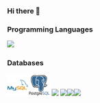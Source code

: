 ### Hi there 👋

### Programming Languages

<img height=50 src="https://cdn.jsdelivr.net/gh/devicons/devicon/icons/python/python-original.svg"/>

### Databases

<img height=50 src="https://github.com/devicons/devicon/blob/v2.15.1/icons/mysql/mysql-original-wordmark.svg"/><img height=50 src="https://github.com/devicons/devicon/blob/v2.15.1/icons/postgresql/postgresql-original-wordmark.svg"/>
<img height=50 src="https://github.com/nyawanga/petty_backups/blob/master/icons/database/athena.svg"/>
<img height=50 src="https://github.com/nyawanga/petty_backups/blob/master/icons/database/redshift.svg"/><img height=50 src="https://github.com/nyawanga/petty_backups/blob/master/icons/database/bigquery.svg"/><img height=50 src="https://www.nextpathway.com/hubfs/Google%20BigQuery%20Logo_Transparent%20200x70.png"/>
<!-- <img height=50 src="https://github.com/devicons/devicon/blob/v2.15.1/icons/mysql/mysql-original-wordmark.svg"/>

### Deployment

<img height=50 src="https://github.com/devicons/devicon/blob/v2.15.1/icons/docker/docker-original-wordmark.svg"/><img height=50 src="https://github.com/devicons/devicon/blob/v2.15.1/icons/terraform/terraform-original-wordmark.svg"/>

### Github Stats

<img src="https://github-readme-stats.vercel.app/api/top-langs?username=nyawanga&layout=compact"/><img src="https://github-readme-stats.vercel.app/api?username=nyawanga&show_icons=true"/>
<!--
**nyawanga/nyawanga** is a ✨ _special_ ✨ repository because its `README.md` (this file) appears on your GitHub profile.

Here are some ideas to get you started:

- 🔭 I’m currently working on ...
- 🌱 I’m currently learning ...
- 👯 I’m looking to collaborate on ...
- 🤔 I’m looking for help with ...
- 💬 Ask me about ...
- 📫 How to reach me: ...
- 😄 Pronouns: ...
- ⚡ Fun fact: ...
-->
